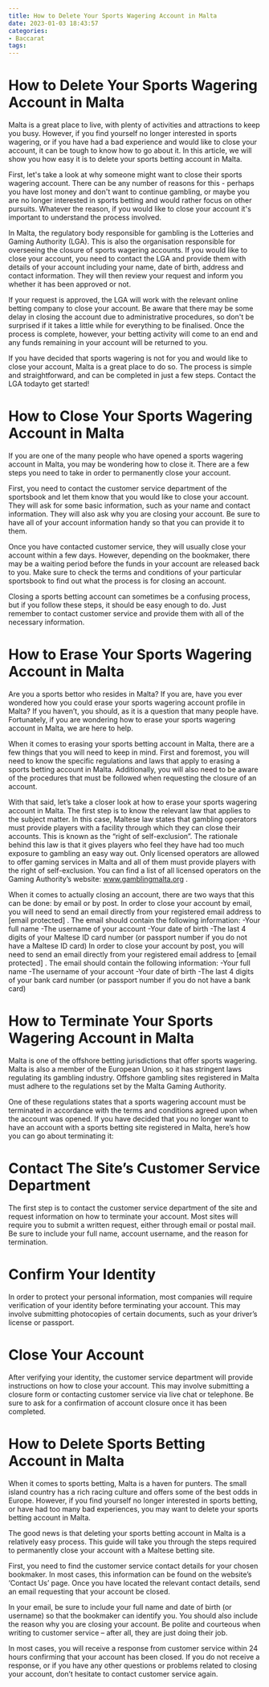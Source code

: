 ```yaml
---
title: How to Delete Your Sports Wagering Account in Malta 
date: 2023-01-03 18:43:57
categories:
- Baccarat
tags:
---
```



#  How to Delete Your Sports Wagering Account in Malta 

Malta is a great place to live, with plenty of activities and attractions to keep you busy. However, if you find yourself no longer interested in sports wagering, or if you have had a bad experience and would like to close your account, it can be tough to know how to go about it. In this article, we will show you how easy it is to delete your sports betting account in Malta.

First, let's take a look at why someone might want to close their sports wagering account. There can be any number of reasons for this - perhaps you have lost money and don't want to continue gambling, or maybe you are no longer interested in sports betting and would rather focus on other pursuits. Whatever the reason, if you would like to close your account it's important to understand the process involved.

In Malta, the regulatory body responsible for gambling is the Lotteries and Gaming Authority (LGA). This is also the organisation responsible for overseeing the closure of sports wagering accounts. If you would like to close your account, you need to contact the LGA and provide them with details of your account including your name, date of birth, address and contact information. They will then review your request and inform you whether it has been approved or not.

If your request is approved, the LGA will work with the relevant online betting company to close your account. Be aware that there may be some delay in closing the account due to administrative procedures, so don't be surprised if it takes a little while for everything to be finalised. Once the process is complete, however, your betting activity will come to an end and any funds remaining in your account will be returned to you.

If you have decided that sports wagering is not for you and would like to close your account, Malta is a great place to do so. The process is simple and straightforward, and can be completed in just a few steps. Contact the LGA todayto get started!

#  How to Close Your Sports Wagering Account in Malta 

If you are one of the many people who have opened a sports wagering account in Malta, you may be wondering how to close it. There are a few steps you need to take in order to permanently close your account.

First, you need to contact the customer service department of the sportsbook and let them know that you would like to close your account. They will ask for some basic information, such as your name and contact information. They will also ask why you are closing your account. Be sure to have all of your account information handy so that you can provide it to them.

Once you have contacted customer service, they will usually close your account within a few days. However, depending on the bookmaker, there may be a waiting period before the funds in your account are released back to you. Make sure to check the terms and conditions of your particular sportsbook to find out what the process is for closing an account.

Closing a sports betting account can sometimes be a confusing process, but if you follow these steps, it should be easy enough to do. Just remember to contact customer service and provide them with all of the necessary information.

#  How to Erase Your Sports Wagering Account in Malta 

Are you a sports bettor who resides in Malta? If you are, have you ever wondered how you could erase your sports wagering account profile in Malta? If you haven’t, you should, as it is a question that many people have. Fortunately, if you are wondering how to erase your sports wagering account in Malta, we are here to help.

When it comes to erasing your sports betting account in Malta, there are a few things that you will need to keep in mind. First and foremost, you will need to know the specific regulations and laws that apply to erasing a sports betting account in Malta. Additionally, you will also need to be aware of the procedures that must be followed when requesting the closure of an account.

With that said, let’s take a closer look at how to erase your sports wagering account in Malta. 
The first step is to know the relevant law that applies to the subject matter. In this case, Maltese law states that gambling operators must provide players with a facility through which they can close their accounts. This is known as the “right of self-exclusion”. The rationale behind this law is that it gives players who feel they have had too much exposure to gambling an easy way out.
Only licensed operators are allowed to offer gaming services in Malta and all of them must provide players with the right of self-exclusion. You can find a list of all licensed operators on the Gaming Authority’s website: www.gamblingmalta.org . 

When it comes to actually closing an account, there are two ways that this can be done: by email or by post. In order to close your account by email, you will need to send an email directly from your registered email address to [email protected] . The email should contain the following information: 
-Your full name 
-The username of your account 
-Your date of birth 
-The last 4 digits of your Maltese ID card number (or passport number if you do not have a Maltese ID card) 
In order to close your account by post, you will need to send an email directly from your registered email address to [email protected] . The email should contain the following information: -Your full name 
-The username of your account 
-Your date of birth 
-The last 4 digits of your bank card number (or passport number if you do not have a bank card)

#  How to Terminate Your Sports Wagering Account in Malta 

Malta is one of the offshore betting jurisdictions that offer sports wagering. Malta is also a member of the European Union, so it has stringent laws regulating its gambling industry. Offshore gambling sites registered in Malta must adhere to the regulations set by the Malta Gaming Authority.

One of these regulations states that a sports wagering account must be terminated in accordance with the terms and conditions agreed upon when the account was opened. If you have decided that you no longer want to have an account with a sports betting site registered in Malta, here’s how you can go about terminating it:

# Contact The Site’s Customer Service Department

The first step is to contact the customer service department of the site and request information on how to terminate your account. Most sites will require you to submit a written request, either through email or postal mail. Be sure to include your full name, account username, and the reason for termination.

# Confirm Your Identity

In order to protect your personal information, most companies will require verification of your identity before terminating your account. This may involve submitting photocopies of certain documents, such as your driver’s license or passport.

# Close Your Account

After verifying your identity, the customer service department will provide instructions on how to close your account. This may involve submitting a closure form or contacting customer service via live chat or telephone. Be sure to ask for a confirmation of account closure once it has been completed.

#  How to Delete Sports Betting Account in Malta

When it comes to sports betting, Malta is a haven for punters. The small island country has a rich racing culture and offers some of the best odds in Europe. However, if you find yourself no longer interested in sports betting, or have had too many bad experiences, you may want to delete your sports betting account in Malta.

The good news is that deleting your sports betting account in Malta is a relatively easy process. This guide will take you through the steps required to permanently close your account with a Maltese betting site.

First, you need to find the customer service contact details for your chosen bookmaker. In most cases, this information can be found on the website’s ‘Contact Us’ page. Once you have located the relevant contact details, send an email requesting that your account be closed.

In your email, be sure to include your full name and date of birth (or username) so that the bookmaker can identify you. You should also include the reason why you are closing your account. Be polite and courteous when writing to customer service – after all, they are just doing their job.

In most cases, you will receive a response from customer service within 24 hours confirming that your account has been closed. If you do not receive a response, or if you have any other questions or problems related to closing your account, don’t hesitate to contact customer service again.